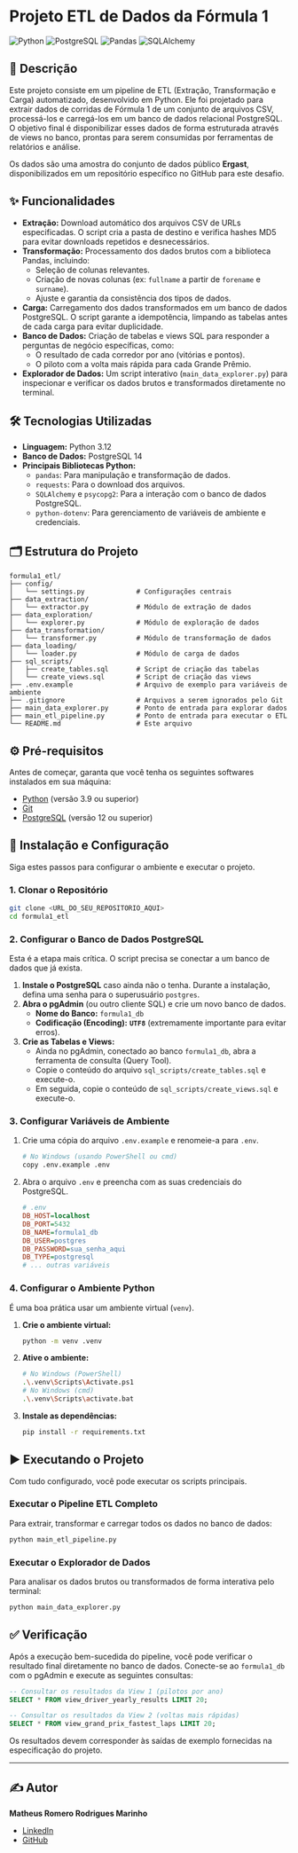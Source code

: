 # Projeto ETL de Dados da Fórmula 1

![Python](https://img.shields.io/badge/Python-3.12-3776AB?style=for-the-badge&logo=python)
![PostgreSQL](https://img.shields.io/badge/PostgreSQL-14-336791?style=for-the-badge&logo=postgresql)
![Pandas](https://img.shields.io/badge/Pandas-1.5.3-150458?style=for-the-badge&logo=pandas)
![SQLAlchemy](https://img.shields.io/badge/SQLAlchemy-2.0-d71f00?style=for-the-badge&logo=sqlalchemy)

## 📜 Descrição

Este projeto consiste em um pipeline de ETL (Extração, Transformação e Carga) automatizado, desenvolvido em Python. Ele foi projetado para extrair dados de corridas de Fórmula 1 de um conjunto de arquivos CSV, processá-los e carregá-los em um banco de dados relacional PostgreSQL. O objetivo final é disponibilizar esses dados de forma estruturada através de views no banco, prontas para serem consumidas por ferramentas de relatórios e análise.

Os dados são uma amostra do conjunto de dados público **Ergast**, disponibilizados em um repositório específico no GitHub para este desafio.

## ✨ Funcionalidades

-   **Extração:** Download automático dos arquivos CSV de URLs especificadas. O script cria a pasta de destino e verifica hashes MD5 para evitar downloads repetidos e desnecessários.
-   **Transformação:** Processamento dos dados brutos com a biblioteca Pandas, incluindo:
    -   Seleção de colunas relevantes.
    -   Criação de novas colunas (ex: `fullname` a partir de `forename` e `surname`).
    -   Ajuste e garantia da consistência dos tipos de dados.
-   **Carga:** Carregamento dos dados transformados em um banco de dados PostgreSQL. O script garante a idempotência, limpando as tabelas antes de cada carga para evitar duplicidade.
-   **Banco de Dados:** Criação de tabelas e views SQL para responder a perguntas de negócio específicas, como:
    -   O resultado de cada corredor por ano (vitórias e pontos).
    -   O piloto com a volta mais rápida para cada Grande Prêmio.
-   **Explorador de Dados:** Um script interativo (`main_data_explorer.py`) para inspecionar e verificar os dados brutos e transformados diretamente no terminal.

## 🛠️ Tecnologias Utilizadas

-   **Linguagem:** Python 3.12
-   **Banco de Dados:** PostgreSQL 14
-   **Principais Bibliotecas Python:**
    -   `pandas`: Para manipulação e transformação de dados.
    -   `requests`: Para o download dos arquivos.
    -   `SQLAlchemy` e `psycopg2`: Para a interação com o banco de dados PostgreSQL.
    -   `python-dotenv`: Para gerenciamento de variáveis de ambiente e credenciais.

## 🗂️ Estrutura do Projeto

```
formula1_etl/
├── config/
│   └── settings.py             # Configurações centrais
├── data_extraction/
│   └── extractor.py            # Módulo de extração de dados
├── data_exploration/
│   └── explorer.py             # Módulo de exploração de dados
├── data_transformation/
│   └── transformer.py          # Módulo de transformação de dados
├── data_loading/
│   └── loader.py               # Módulo de carga de dados
├── sql_scripts/
│   ├── create_tables.sql       # Script de criação das tabelas
│   └── create_views.sql        # Script de criação das views
├── .env.example                # Arquivo de exemplo para variáveis de ambiente
├── .gitignore                  # Arquivos a serem ignorados pelo Git
├── main_data_explorer.py       # Ponto de entrada para explorar dados
├── main_etl_pipeline.py        # Ponto de entrada para executar o ETL
└── README.md                   # Este arquivo
```

## ⚙️ Pré-requisitos

Antes de começar, garanta que você tenha os seguintes softwares instalados em sua máquina:
-   [Python](https://www.python.org/downloads/) (versão 3.9 ou superior)
-   [Git](https://git-scm.com/downloads/)
-   [PostgreSQL](https://www.postgresql.org/download/) (versão 12 ou superior)

## 🚀 Instalação e Configuração

Siga estes passos para configurar o ambiente e executar o projeto.

### 1. Clonar o Repositório
```bash
git clone <URL_DO_SEU_REPOSITORIO_AQUI>
cd formula1_etl
```

### 2. Configurar o Banco de Dados PostgreSQL

Esta é a etapa mais crítica. O script precisa se conectar a um banco de dados que já exista.

1.  **Instale o PostgreSQL** caso ainda não o tenha. Durante a instalação, defina uma senha para o superusuário `postgres`.
2.  **Abra o pgAdmin** (ou outro cliente SQL) e crie um novo banco de dados.
    -   **Nome do Banco:** `formula1_db`
    -   **Codificação (Encoding):** **`UTF8`** (extremamente importante para evitar erros).
3.  **Crie as Tabelas e Views:**
    -   Ainda no pgAdmin, conectado ao banco `formula1_db`, abra a ferramenta de consulta (Query Tool).
    -   Copie o conteúdo do arquivo `sql_scripts/create_tables.sql` e execute-o.
    -   Em seguida, copie o conteúdo de `sql_scripts/create_views.sql` e execute-o.

### 3. Configurar Variáveis de Ambiente

1.  Crie uma cópia do arquivo `.env.example` e renomeie-a para `.env`.
    ```bash
    # No Windows (usando PowerShell ou cmd)
    copy .env.example .env
    ```
2.  Abra o arquivo `.env` e preencha com as suas credenciais do PostgreSQL.
    ```ini
    # .env
    DB_HOST=localhost
    DB_PORT=5432
    DB_NAME=formula1_db
    DB_USER=postgres
    DB_PASSWORD=sua_senha_aqui 
    DB_TYPE=postgresql
    # ... outras variáveis
    ```

### 4. Configurar o Ambiente Python

É uma boa prática usar um ambiente virtual (`venv`).

1.  **Crie o ambiente virtual:**
    ```bash
    python -m venv .venv
    ```
2.  **Ative o ambiente:**
    ```bash
    # No Windows (PowerShell)
    .\.venv\Scripts\Activate.ps1
    # No Windows (cmd)
    .\.venv\Scripts\activate.bat
    ```
3.  **Instale as dependências:**
    ```bash
    pip install -r requirements.txt
    ```

## ▶️ Executando o Projeto

Com tudo configurado, você pode executar os scripts principais.

### Executar o Pipeline ETL Completo
Para extrair, transformar e carregar todos os dados no banco de dados:
```bash
python main_etl_pipeline.py
```

### Executar o Explorador de Dados
Para analisar os dados brutos ou transformados de forma interativa pelo terminal:
```bash
python main_data_explorer.py
```

## ✅ Verificação

Após a execução bem-sucedida do pipeline, você pode verificar o resultado final diretamente no banco de dados. Conecte-se ao `formula1_db` com o pgAdmin e execute as seguintes consultas:

```sql
-- Consultar os resultados da View 1 (pilotos por ano)
SELECT * FROM view_driver_yearly_results LIMIT 20;

-- Consultar os resultados da View 2 (voltas mais rápidas)
SELECT * FROM view_grand_prix_fastest_laps LIMIT 20;
```
Os resultados devem corresponder às saídas de exemplo fornecidas na especificação do projeto.

---
## ✍️ Autor

**Matheus Romero Rodrigues Marinho**

-   [LinkedIn](Linkedin.com/in/matheusmrinho)
-   [GitHub](github.com/matheusmrinho)
